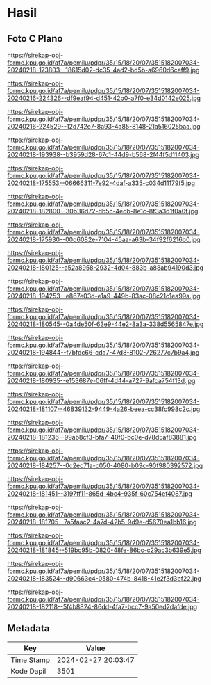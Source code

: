 # Hasil

## Foto C Plano

https://sirekap-obj-formc.kpu.go.id/af7a/pemilu/pdpr/35/15/18/20/07/3515182007034-20240218-173803--18615d02-dc35-4ad2-bd5b-a6960d6caff9.jpg

https://sirekap-obj-formc.kpu.go.id/af7a/pemilu/pdpr/35/15/18/20/07/3515182007034-20240216-224326--df9eaf94-d451-42b0-a7f0-e34d0142e025.jpg

https://sirekap-obj-formc.kpu.go.id/af7a/pemilu/pdpr/35/15/18/20/07/3515182007034-20240216-224529--12d742e7-8a93-4a85-8148-21a516025baa.jpg

https://sirekap-obj-formc.kpu.go.id/af7a/pemilu/pdpr/35/15/18/20/07/3515182007034-20240218-193938--b3959d28-67c1-44d9-b568-2f44f5d11403.jpg

https://sirekap-obj-formc.kpu.go.id/af7a/pemilu/pdpr/35/15/18/20/07/3515182007034-20240218-175553--06666311-7e92-4daf-a335-c034d11179f5.jpg

https://sirekap-obj-formc.kpu.go.id/af7a/pemilu/pdpr/35/15/18/20/07/3515182007034-20240218-182800--30b36d72-db5c-4edb-8e1c-8f3a3d1f0a0f.jpg

https://sirekap-obj-formc.kpu.go.id/af7a/pemilu/pdpr/35/15/18/20/07/3515182007034-20240218-175930--00d6082e-7104-45aa-a63b-34f92f6216b0.jpg

https://sirekap-obj-formc.kpu.go.id/af7a/pemilu/pdpr/35/15/18/20/07/3515182007034-20240218-180125--a52a8958-2932-4d04-883b-a88ab94190d3.jpg

https://sirekap-obj-formc.kpu.go.id/af7a/pemilu/pdpr/35/15/18/20/07/3515182007034-20240218-194253--e867e03d-e1a9-449b-83ac-08c21c1ea99a.jpg

https://sirekap-obj-formc.kpu.go.id/af7a/pemilu/pdpr/35/15/18/20/07/3515182007034-20240218-180545--0a4de50f-63e9-44e2-8a3a-338d5565847e.jpg

https://sirekap-obj-formc.kpu.go.id/af7a/pemilu/pdpr/35/15/18/20/07/3515182007034-20240218-194844--f7bfdc66-cda7-47d8-8102-726277c7b9a4.jpg

https://sirekap-obj-formc.kpu.go.id/af7a/pemilu/pdpr/35/15/18/20/07/3515182007034-20240218-180935--e153687e-06ff-4d44-a727-9afca754f13d.jpg

https://sirekap-obj-formc.kpu.go.id/af7a/pemilu/pdpr/35/15/18/20/07/3515182007034-20240218-181107--46839132-9449-4a26-beea-cc38fc998c2c.jpg

https://sirekap-obj-formc.kpu.go.id/af7a/pemilu/pdpr/35/15/18/20/07/3515182007034-20240218-181236--99ab8cf3-bfa7-40f0-bc0e-d78d5af83881.jpg

https://sirekap-obj-formc.kpu.go.id/af7a/pemilu/pdpr/35/15/18/20/07/3515182007034-20240218-184257--0c2ec71a-c050-4080-b09c-90f980392572.jpg

https://sirekap-obj-formc.kpu.go.id/af7a/pemilu/pdpr/35/15/18/20/07/3515182007034-20240218-181451--3197ff11-865d-4bc4-935f-60c754ef4087.jpg

https://sirekap-obj-formc.kpu.go.id/af7a/pemilu/pdpr/35/15/18/20/07/3515182007034-20240218-181705--7a5faac2-4a7d-42b5-9d9e-d5670ea1bb16.jpg

https://sirekap-obj-formc.kpu.go.id/af7a/pemilu/pdpr/35/15/18/20/07/3515182007034-20240218-181845--519bc95b-0820-48fe-86bc-c29ac3b639e5.jpg

https://sirekap-obj-formc.kpu.go.id/af7a/pemilu/pdpr/35/15/18/20/07/3515182007034-20240218-183524--d90663c4-0580-474b-8418-41e2f3d3bf22.jpg

https://sirekap-obj-formc.kpu.go.id/af7a/pemilu/pdpr/35/15/18/20/07/3515182007034-20240218-182118--5f4b8824-86dd-4fa7-bcc7-9a50ed2dafde.jpg


## Metadata

| Key        | Value               |
| ---------- | ------------------- |
| Time Stamp | 2024-02-27 20:03:47 |
| Kode Dapil | 3501                |



